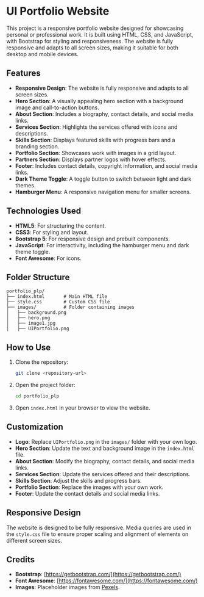 # UI Portfolio Website

This project is a responsive portfolio website designed for showcasing personal or professional work. It is built using HTML, CSS, and JavaScript, with Bootstrap for styling and responsiveness. The website is fully responsive and adapts to all screen sizes, making it suitable for both desktop and mobile devices.

## Features

- **Responsive Design**: The website is fully responsive and adapts to all screen sizes.
- **Hero Section**: A visually appealing hero section with a background image and call-to-action buttons.
- **About Section**: Includes a biography, contact details, and social media links.
- **Services Section**: Highlights the services offered with icons and descriptions.
- **Skills Section**: Displays featured skills with progress bars and a branding section.
- **Portfolio Section**: Showcases work with images in a grid layout.
- **Partners Section**: Displays partner logos with hover effects.
- **Footer**: Includes contact details, copyright information, and social media links.
- **Dark Theme Toggle**: A toggle button to switch between light and dark themes.
- **Hamburger Menu**: A responsive navigation menu for smaller screens.

## Technologies Used

- **HTML5**: For structuring the content.
- **CSS3**: For styling and layout.
- **Bootstrap 5**: For responsive design and prebuilt components.
- **JavaScript**: For interactivity, including the hamburger menu and dark theme toggle.
- **Font Awesome**: For icons.

## Folder Structure

```
portfolio_plp/
├── index.html       # Main HTML file
├── style.css        # Custom CSS file
├── images/          # Folder containing images
│   ├── background.png
│   ├── hero.png
│   ├── image1.jpg
│   ├── UIPortfolio.png
```

## How to Use

1. Clone the repository:
   ```bash
   git clone <repository-url>
   ```

2. Open the project folder:
   ```bash
   cd portfolio_plp
   ```

3. Open `index.html` in your browser to view the website.

## Customization

- **Logo**: Replace `UIPortfolio.png` in the `images/` folder with your own logo.
- **Hero Section**: Update the text and background image in the `index.html` file.
- **About Section**: Modify the biography, contact details, and social media links.
- **Services Section**: Update the services offered and their descriptions.
- **Skills Section**: Adjust the skills and progress bars.
- **Portfolio Section**: Replace the images with your own work.
- **Footer**: Update the contact details and social media links.

## Responsive Design

The website is designed to be fully responsive. Media queries are used in the `style.css` file to ensure proper scaling and alignment of elements on different screen sizes.

## Credits

- **Bootstrap**: [https://getbootstrap.com/](https://getbootstrap.com/)
- **Font Awesome**: [https://fontawesome.com/](https://fontawesome.com/)
- **Images**: Placeholder images from [Pexels](https://www.pexels.com/).
